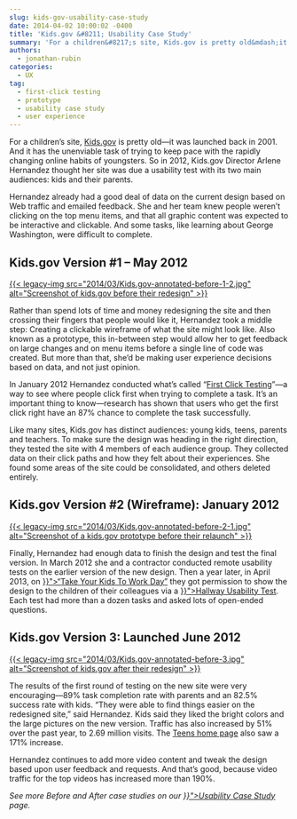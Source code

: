 ```yaml
---
slug: kids-gov-usability-case-study
date: 2014-04-02 10:00:02 -0400
title: 'Kids.gov &#8211; Usability Case Study'
summary: 'For a children&#8217;s site, Kids.gov is pretty old&mdash;it was launched back in 2001. And it has the unenviable task of trying to keep pace with the rapidly changing online habits of youngsters. So in 2012, Kids.gov Director Arlene Hernandez thought her site was due a usability test with its two main audiences: kids and their'
authors:
  - jonathan-rubin
categories:
  - UX
tag:
  - first-click testing
  - prototype
  - usability case study
  - user experience
---
```


<p dir="ltr">
  For a children&#8217;s site, <a href="http://kids.usa.gov/">Kids.gov</a> is pretty old—it was launched back in 2001. And it has the unenviable task of trying to keep pace with the rapidly changing online habits of youngsters. So in 2012, Kids.gov Director Arlene Hernandez thought her site was due a usability test with its two main audiences: kids and their parents.
</p>

<p dir="ltr">
  Hernandez already had a good deal of data on the current design based on Web traffic and emailed feedback. She and her team knew people weren&#8217;t clicking on the top menu items, and that all graphic content was expected to be interactive and clickable. And some tasks, like learning about George Washington, were difficult to complete.
</p>

## **Kids.gov Version #1 &#8211; May 2012**

[{{< legacy-img src="2014/03/Kids.gov-annotated-before-1-2.jpg" alt="Screenshot of kids.gov before their redesign" >}}](https://s3.amazonaws.com/digitalgov/legacy-img/2014/03/Kids.gov-annotated-before-1-2.jpg)

<p dir="ltr">
  Rather than spend lots of time and money redesigning the site and then crossing their fingers that people would like it, Hernandez took a middle step: Creating a clickable wireframe of what the site might look like. Also known as a prototype, this in-between step would allow her to get feedback on large changes and on menu items before a single line of code was created. But more than that, she’d be making user experience decisions based on data, and not just opinion.
</p>

<p dir="ltr">
  In January 2012 Hernandez conducted what’s called “<a href="http://www.usability.gov/how-to-and-tools/methods/first-click-testing.html">First Click Testing</a>”—a way to see where people click first when trying to complete a task. It’s an important thing to know—research has shown that users who get the first click right have an 87% chance to complete the task successfully.
</p>

<p dir="ltr">
  Like many sites, Kids.gov has distinct audiences: young kids, teens, parents and teachers. To make sure the design was heading in the right direction, they tested the site with 4 members of each audience group. They collected data on their click paths and how they felt about their experiences. She found some areas of the site could be consolidated, and others deleted entirely.
</p>

## **Kids.gov Version #2 (Wireframe): January 2012**

[{{< legacy-img src="2014/03/Kids.gov-annotated-before-2-1.jpg" alt="Screenshot of a kids.gov prototype before their relaunch" >}}](https://s3.amazonaws.com/digitalgov/legacy-img/2014/03/Kids.gov-annotated-before-2-1.jpg)

<p dir="ltr">
  Finally, Hernandez had enough data to finish the design and test the final version. In March 2012 she and a contractor conducted remote usability tests on the earlier version of the new design. Then a year later, in April 2013, on <a href="{{< relref "2013-04-26-how-to-do-usability-testing-with-kids.md" >}}">“Take Your Kids To Work Day”</a> they got permission to show the design to the children of their colleagues via a <a href="{{< relref "2014-02-19-10-tips-for-better-hallway-usability-testing.md" >}}">Hallway Usability Test</a>. Each test had more than a dozen tasks and asked lots of open-ended questions.
</p>

## **Kids.gov Version 3: Launched June 2012**

[{{< legacy-img src="2014/03/Kids.gov-annotated-before-3.jpg" alt="Screenshot of kids.gov after their redesign" >}}](https://s3.amazonaws.com/digitalgov/legacy-img/2014/03/Kids.gov-annotated-before-3.jpg)

<p dir="ltr">
  The results of the first round of testing on the new site were very encouraging—89% task completion rate with parents and an 82.5% success rate with kids. “They were able to find things easier on the redesigned site,” said Hernandez. Kids said they liked the bright colors and the large pictures on the new version. Traffic has also increased by 51% over the past year, to 2.69 million visits. The <a href="http://kids.usa.gov/teens-home/index.html">Teens home page</a> also saw a 171% increase.
</p>

<p dir="ltr">
  Hernandez continues to add more video content and tweak the design based upon user feedback and requests. And that’s good, because video traffic for the top videos has increased more than 190%.
</p>

<p dir="ltr">
  <em>See more Before and After case studies on our <a href="{{< relref "government-usability-case-studies.md" >}}">Usability Case Study</a> page.</em>
</p>